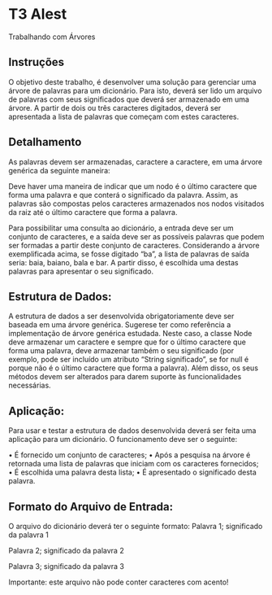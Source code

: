 # T3 Alest 
Trabalhando com Árvores

## Instruções
O objetivo deste trabalho, é desenvolver uma solução para
gerenciar uma árvore de palavras para um dicionário. Para isto, deverá ser lido um arquivo de palavras com
seus significados que deverá ser armazenado em uma árvore. A partir de dois ou três caracteres digitados,
deverá ser apresentada a lista de palavras que começam com estes caracteres.

## Detalhamento
As palavras devem ser armazenadas, caractere a caractere, em uma árvore genérica da seguinte maneira:

Deve haver uma maneira de indicar que um nodo é o último caractere que forma uma palavra e que conterá o
significado da palavra. Assim, as palavras são compostas pelos caracteres armazenados nos nodos visitados da
raiz até o último caractere que forma a palavra.

Para possibilitar uma consulta ao dicionário, a entrada deve ser um conjunto de caracteres, e a saída deve ser
as possíveis palavras que podem ser formadas a partir deste conjunto de caracteres. Considerando a árvore
exemplificada acima, se fosse digitado “ba”, a lista de palavras de saída seria: baia, baiano, bala e bar. A partir
disso, é escolhida uma destas palavras para apresentar o seu significado.

## Estrutura de Dados:
A estrutura de dados a ser desenvolvida obrigatoriamente deve ser baseada em uma árvore genérica. Sugerese ter como referência a implementação de árvore genérica estudada. Neste caso, a classe
Node deve armazenar um caractere e sempre que for o último caractere que forma uma palavra, deve
armazenar também o seu significado (por exemplo, pode ser incluído um atributo “String significado”, se for null é
porque não é o último caractere que forma a palavra). Além disso, os seus métodos devem ser alterados para
darem suporte às funcionalidades necessárias.

## Aplicação:
Para usar e testar a estrutura de dados desenvolvida deverá ser feita uma aplicação para um dicionário. O
funcionamento deve ser o seguinte:

• É fornecido um conjunto de caracteres;
• Após a pesquisa na árvore é retornada uma lista de palavras que iniciam com os caracteres fornecidos;
• É escolhida uma palavra desta lista;
• É apresentado o significado desta palavra.

## Formato do Arquivo de Entrada:
O arquivo do dicionário deverá ter o seguinte formato:
Palavra 1; significado da palavra 1

Palavra 2; significado da palavra 2

Palavra 3; significado da palavra 3

Importante: este arquivo não pode conter caracteres com acento!
